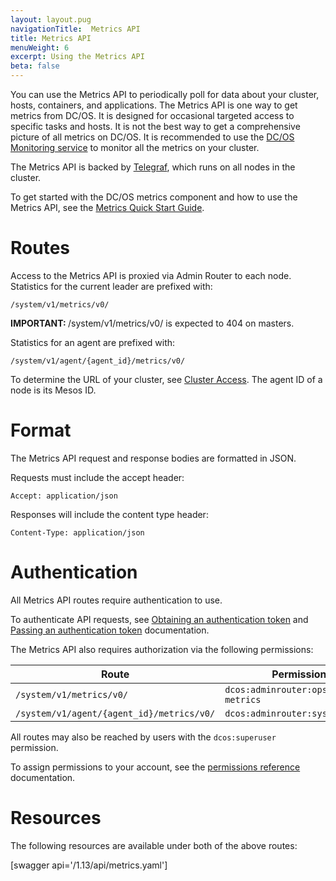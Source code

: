 ```yaml
---
layout: layout.pug
navigationTitle:  Metrics API
title: Metrics API
menuWeight: 6
excerpt: Using the Metrics API
beta: false
---
```

You can use the Metrics API to periodically poll for data about your cluster, hosts, containers, and applications. The Metrics API is one way to get metrics from DC/OS. It is designed for occasional targeted access to specific tasks and hosts. It is not the best way to get a comprehensive picture of all metrics on DC/OS. It is recommended to use the [DC/OS Monitoring service](/services/dcos-monitoring/1.0.0/) to monitor all the metrics on your cluster.

The Metrics API is backed by [Telegraf](/1.14/overview/architecture/components/#telegraf), which runs on all nodes in the cluster.

To get started with the DC/OS metrics component and how to use the Metrics API, see the [Metrics Quick Start Guide](/1.14/metrics/quickstart/).


# Routes

Access to the Metrics API is proxied via Admin Router to each node. Statistics for the current leader are prefixed with:

```
/system/v1/metrics/v0/
```

<p class="message--important"><strong>IMPORTANT: </strong> /system/v1/metrics/v0/ is expected to 404 on masters.</p>

Statistics for an agent are prefixed with:

```
/system/v1/agent/{agent_id}/metrics/v0/
```

To determine the URL of your cluster, see [Cluster Access](/1.14/api/access/). The agent ID of a node is its Mesos ID.


# Format

The Metrics API request and response bodies are formatted in JSON.

Requests must include the accept header:

```
Accept: application/json
```

Responses will include the content type header:

```
Content-Type: application/json
```


# Authentication

All Metrics API routes require authentication to use.

To authenticate API requests, see [Obtaining an authentication token](/1.14/security/ent/iam-api/#obtaining-an-authentication-token) and [Passing an authentication token](/1.14/security/ent/iam-api/#passing-an-authentication-token) documentation. 

The Metrics API also requires authorization via the following permissions:

| Route | Permission |
|-------|----------|
| `/system/v1/metrics/v0/` | `dcos:adminrouter:ops:system-metrics` |
| `/system/v1/agent/{agent_id}/metrics/v0/` | `dcos:adminrouter:system:agent` |

All routes may also be reached by users with the `dcos:superuser` permission.

To assign permissions to your account, see the [permissions reference](/1.14/security/ent/perms-reference/) documentation.


# Resources

The following resources are available under both of the above routes:

[swagger api='/1.13/api/metrics.yaml']
